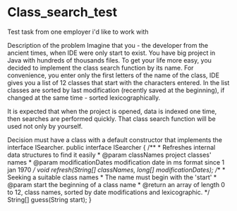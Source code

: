 # Class_search_test
Test task from one employer i'd like to work with

Description of the problem
Imagine that you - the developer from the ancient times, when IDE were only start to exist. 
You have big project in Java with hundreds of thousands files.
To get your life more easy, you decided to implement the class search function by its name.
For convenience, you enter only the first letters of the name of the class, IDE gives you a list of 12
classes that start with the characters entered. 
In the list classes are sorted by last modification (recently saved at the beginning), if changed at the same time - sorted 
lexicographically. 

It is expected that when the project is opened, data is indexed one time, then searches are performed quickly.
That class search function will be used not only by yourself.

Decision must have a class with a default constructor that implements the interface ISearcher.
public interface ISearcher {
    /**
     * Refreshes internal data structures to find it easily
     * @param classNames project classes' names
     * @param modificationDates modification date in ms format since 1 jan 1970
     */
    void refresh(String[] classNames, long[] modificationDates);
    /**
     * Seeking a suitable class names
     * The name must begin with the 'start'
     * @param start the beginning of a class name
     * @return an array of length 0 to 12, class names, sorted by date
    modifications and lexicographic.
     */
    String[] guess(String start);
}
